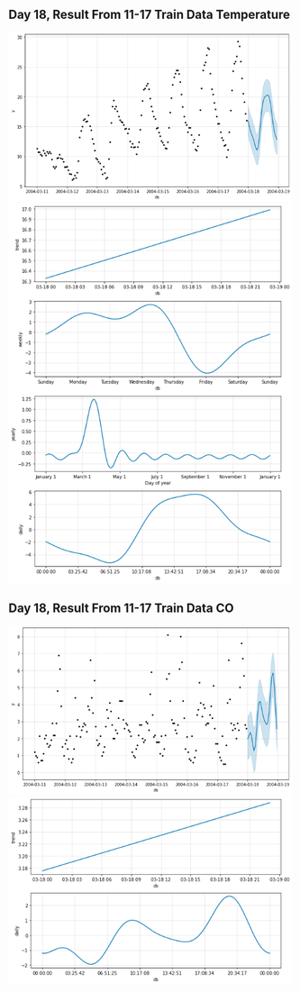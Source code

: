 
## Day 18, Result From 11-17 Train Data Temperature
![Alt text](img/download.png?raw=true "resultTemperature")
![Alt text](img/download1.png?raw=true "resultTemperature")

## Day 18, Result From 11-17 Train Data CO

![Alt text](img/download2.png?raw=true "CO")
![Alt text](img/download3.png?raw=true "CO")